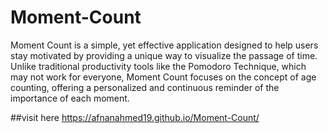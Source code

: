 # Moment-Count
Moment Count is a simple, yet effective application designed to help users stay motivated by providing a unique way to visualize the passage of time. Unlike traditional productivity tools like the Pomodoro Technique, which may not work for everyone, Moment Count focuses on the concept of age counting, offering a personalized and continuous reminder of the importance of each moment.

##visit here https://afnanahmed19.github.io/Moment-Count/
